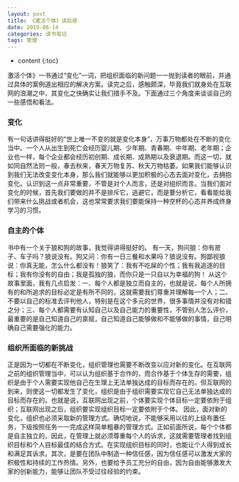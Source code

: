 ```yaml
---
layout: post
title: 《激活个体》读后感
date: 2019-06-14
categories: 读书笔记
tags: 管理
---
```


* content
{:toc}

激活个体》一书通过“变化”一词，把组织面临的新问题一一抛到读者的眼前，并通过具体的案例道出相应的解决方案。读完之后，感触颇深，毕竟我们就身处在互联网的浪潮之中，其变化之快确实让我们措手不及。下面通过三个角度来谈谈自己的一些感悟和看法。

### 变化
有一句话讲得挺好的“世上唯一不变的就是变化本身”，万事万物都处在不断的变化当中。一个人从出生到死亡会经历婴儿期、少年期、青春期、中年期、老年期；企业也一样，每个企业都会经历初创期、成长期、成熟期以及衰退期。而这一切，就如同自然法则一般，春去秋来，春天万物复苏、秋天万物枯萎。如果我们能够认识到我们无法改变变化本身，那么我们就能够以更加积极的心态去面对变化，去拥抱变化。认识到这一点非常重要，不管是对个人而言，还是对组织而言。当我们面对变化的时候，首先我们要做的并不是排斥它，逃避它，而是要分析它，看看能给我们带来什么挑战或者机会，这也常常要求我们要能保持一种空杯的心态并养成终身学习的习惯。

### 自主的个体
书中有一个关于狼和狗的故事，我觉得讲得挺好的。
有一天，狗问狼：你有房子、车子吗？狼说没有。狗又问：你有一日三餐和水果吗？狼说没有。狗鄙视狼说：你真无能，怎么什么都没有！狼笑了：我有不吃屎的个性；我有我追逐的目标；我有你没有的自由；我是孤独的狼，而你只是一只自以为幸福的狗！
从这个故事里面，我有几点启发：一、每个人都是独立而自主的，也就是说，每个人所拥有的和所追求的目标必定是有所不同的，这就需要我们尊重并理解每一个人；二、不要以自己的标准去评判他人，特别是在这个多元的世界，很多事情并没有对和错之分；三、每个人都需要有认知自己以及自己能力的重要性，不管别人怎么评价，最重要的是自己知道自己的禀赋，自己知道自己能够做和不能够做的事情，自己明确自己需要强化的能力。

### 组织所面临的新挑战
正是因为一切都在不断变化，组织管理也需要不断改变以应对新的变化。在互联网之前的组织管理当中，可以认为组织基于合作的，而合作基于个体生存的需要，组织是由于个人需要实现他自己在生理上无法单独达成的目标而存在的。但互联网的到来，则使这一切都发生了变化，组织是由于组织需要实现它自己无法单独达成的目标而存在的。也就是说，互联网出现之前，个体要实现个体目标一定要依附于组织；互联网出现之后，组织要实现组织目标一定要依附于个体。
因此，面对新的变化，组织也必须采取新的管理方式。确切地说，不能够采用以往的上级布置任务，下级按照任务一一完成这样简单粗暴的管理方式。正如前面所说，每个个体都是自主独立的，因此，在管理上就必须尊重每个人的诉求，这就需要管理者找到组织目标和个人目标最佳的结合方式。在实现组织目标的同时，也能让个人得到成长和满足其诉求。其次，是要在团队中制造一种信任感，因为信任感可以激发大家的积极性和持续的工作热情。另外，也要给予员工充分的自由，因为自由能够激发大家的创新能力，能够让团队不受过往经验的约束。


